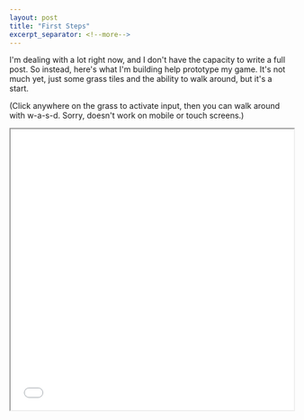 ```yaml
---
layout: post
title: "First Steps"
excerpt_separator: <!--more-->
---
```


I'm dealing with a lot right now, and I don't have the capacity to write a full post. So instead, here's what I'm building help prototype my game. It's not much yet, just some grass tiles and the ability to walk around, but it's a start.

(Click anywhere on the grass to activate input, then you can walk around with w-a-s-d. Sorry, doesn't work on mobile or touch screens.)

<iframe src="/projects/prototype/index.html"
width="100%"
height="500px">
</iframe>
